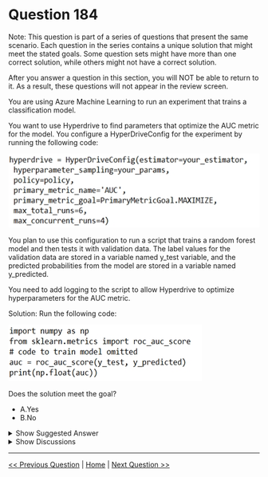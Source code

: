 # Question 184

Note: This question is part of a series of questions that present the same scenario. Each question in the series contains a unique solution that might meet the stated goals. Some question sets might have more than one correct solution, while others might not have a correct solution.

After you answer a question in this section, you will NOT be able to return to it. As a result, these questions will not appear in the review screen.

You are using Azure Machine Learning to run an experiment that trains a classification model.

You want to use Hyperdrive to find parameters that optimize the AUC metric for the model. You configure a HyperDriveConfig for the experiment by running the following code:

![Question Image](images/q184_q_0014700001.png)

You plan to use this configuration to run a script that trains a random forest model and then tests it with validation data. The label values for the validation data are stored in a variable named y_test variable, and the predicted probabilities from the model are stored in a variable named y_predicted.

You need to add logging to the script to allow Hyperdrive to optimize hyperparameters for the AUC metric.

Solution: Run the following code:

![Question Image](images/q184_q_0014700002.png)

Does the solution meet the goal?

* A.Yes
* B.No

<details>
  <summary>Show Suggested Answer</summary>

  <strong>B</strong><br>
<p>Explanation -</p>
<p>Use a solution with logging.info(message) instead.</p>
<p>Note: Python printing/logging example:</p>
<p>logging.info(message)</p>
<p>Destination: Driver logs, Azure Machine Learning designer</p>
<p>Reference:</p>
<p>https://docs.microsoft.com/en-us/azure/machine-learning/how-to-debug-pipelines</p>

</details>

<details>
  <summary>Show Discussions</summary>

<blockquote><p><strong>chaudha4</strong> <code>(Fri 29 Oct 2021 21:04)</code> - <em>Upvotes: 18</em></p><p>THe question is not about just logging AUC but logging to  allow Hyperdrive to optimize hyperparameters for the AUC metric. So you must log using run instance. That way the Hyperdrive has access to that metric to compare with other runs. SO the correct answer is &quot;No&quot;</p></blockquote>
<blockquote><p><strong>Narendra05</strong> <code>(Mon 27 Dec 2021 16:15)</code> - <em>Upvotes: 9</em></p><p>run.log() is the correct answer https://docs.microsoft.com/en-us/azure/machine-learning/how-to-log-view-metrics</p></blockquote>
<blockquote><p><strong>evangelist</strong> <code>(Mon 02 Dec 2024 06:37)</code> - <em>Upvotes: 1</em></p><p># Get the current run context
run = Run.get_context()

# Log the AUC score
run.log(&quot;AUC&quot;, auc)</p></blockquote>
<blockquote><p><strong>synapse</strong> <code>(Wed 14 Sep 2022 02:53)</code> - <em>Upvotes: 1</em></p><p>Copying: THe question is not about just logging AUC but logging to allow Hyperdrive to optimize hyperparameters for the AUC metric. So you must log using run instance. That way the Hyperdrive has access to that metric to compare with other runs. SO the correct answer is &quot;No&quot;</p></blockquote>
<blockquote><p><strong>azurecert2021</strong> <code>(Fri 24 Dec 2021 16:02)</code> - <em>Upvotes: 2</em></p><p>question is about &quot;You need to add logging to the script to allow Hyperdrive to optimize hyperparameters for the AUC metric.&quot;
so if we go through following links we use run.log to log np.float(reg) whereas printf is used for general debugging.
# Train a logistic regression model
print(&#x27;Training a logistic regression model with regularization rate of&#x27;, reg)
run.log(&#x27;Regularization Rate&#x27;,  np.float(reg))
model = LogisticRegression(C=1/reg, solver=&quot;liblinear&quot;).fit(X_train, y_train)

https://github.com/MicrosoftLearning/DP100/blob/master/08A%20-%20Tuning%20Hyperparameters.ipynb
https://sites.google.com/view/raybellwaves/courses/build-ai-solutions-with-azure-machine-learning</p></blockquote>
<blockquote><p><strong>anjurad</strong> <code>(Mon 01 Nov 2021 15:31)</code> - <em>Upvotes: 3</em></p><p>for hyperdrive to optimise, it has to extract the chosen metric from the experiment run, through what has been logged.  The log name has to match the primary metric name specified in config.  The values aren&#x27;t being logged in the example script - and printing doesn&#x27;t capture the key/value pairs required to do the matching and comparison</p></blockquote>
<blockquote><p><strong>levm39</strong> <code>(Fri 08 Oct 2021 07:48)</code> - <em>Upvotes: 4</em></p><p>the print statement can be used to debug, but in this piece of code you are only printing np.float(AUC), so you are only printing the conversion of a value to float, you are not printing any debugging information from the algorithm.</p></blockquote>
<blockquote><p><strong>dev2dev</strong> <code>(Mon 13 Sep 2021 04:53)</code> - <em>Upvotes: 3</em></p><p>Answer is Yes. We can use either logger or print as per the referenced document
print(val)
logging.info(message)</p></blockquote>
<blockquote><p><strong>stonefl</strong> <code>(Sat 18 Sep 2021 16:13)</code> - <em>Upvotes: 1</em></p><p>yes, agree. Correct answer should be A.</p></blockquote>
<blockquote><p><strong>Anty85</strong> <code>(Thu 23 Sep 2021 12:59)</code> - <em>Upvotes: 1</em></p><p>Indeed. https://docs.microsoft.com/en-us/azure/machine-learning/how-to-debug-pipelines - under &quot;Logging options and behaviour&quot;.</p></blockquote>
<blockquote><p><strong>cab123</strong> <code>(Wed 27 Oct 2021 22:37)</code> - <em>Upvotes: 9</em></p><p>but this is not for debugging but to use on hyperdrive</p></blockquote>
<blockquote><p><strong>VJPrakash</strong> <code>(Wed 09 Feb 2022 11:23)</code> - <em>Upvotes: 1</em></p><p>When we are able to debug, will you not be able to extract that as well ?
documentation says, its logged to -Driver logs, Azure Machine Learning designer</p></blockquote>

</details>

---

[<< Previous Question](question_183.md) | [Home](/index.md) | [Next Question >>](question_185.md)
